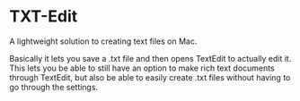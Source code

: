 # TXT-Edit
A lightweight solution to creating text files on Mac.

Basically it lets you save a .txt file and then opens TextEdit to actually edit it. This lets you be able to still have an option to make rich text documents through TextEdit, but also be able to easily create .txt files without having to go through the settings.
